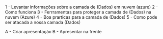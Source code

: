 1 - Levantar informações sobre a camada de (Dados) em nuvem (azure)
2 - Como funciona
3 - Ferrramentas para proteger a camada de (Dados) na nuvem (Azure)
4 - Boa prarticas para a camada de (Dados)
5 - Como pode ser atacada a nossa camada (Dados)

A - Criar apresentação
B - Apresentar na frente 

